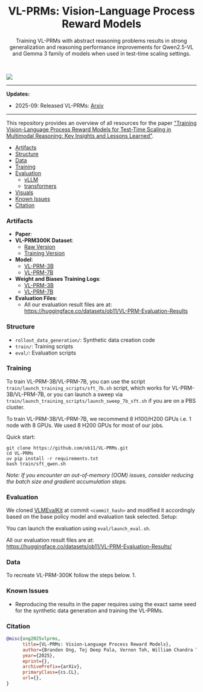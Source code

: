 <div align="center">
  <h1>VL-PRMs: Vision-Language Process Reward Models</h1>
  <p>Training VL-PRMs with abstract reasoning problems results in strong generalization and reasoning performance improvements for Qwen2.5-VL and Gemma 3 family of models when used in test-time scaling settings.
 </p>
</div>
<br>

![](visuals/)

****************************************************************

**Updates:**

* 2025-09: Released VL-PRMs: [Arxiv]()

****************************************************************

This repository provides an overview of all resources for the paper ["Training Vision-Language Process Reward Models for Test-Time Scaling in Multimodal Reasoning: Key Insights and Lessons Learned"]().

- [Artifacts](#artifacts)
- [Structure](#structure)
- [Data](#data)
- [Training](#training)
- [Evaluation](#evaluation)
    - [vLLM](#vllm)
    - [transformers](#transformers)
- [Visuals](#visuals)
- [Known Issues](#known-issues)
- [Citation](#citation)

### Artifacts

- **Paper**:
- **VL-PRM300K Dataset**: 
    - [Raw Version](https://huggingface.co/datasets/ob11/VL-PRM300K)
    - [Training Version](https://huggingface.co/datasets/ob11/VL-PRM300K-V1-train) 
- **Model**:
    - [VL-PRM-3B](https://huggingface.co/ob11/Qwen-VL-PRM-3B)
    - [VL-PRM-7B](https://huggingface.co/ob11/Qwen-VL-PRM-7B)
- **Weight and Biases Training Logs**:
    - [VL-PRM-3B](https://wandb.ai/aisg-arf/multimodal-reasoning/runs/pnsncs80)
    - [VL-PRM-7B](https://wandb.ai/aisg-arf/multimodal-reasoning/runs/pj4oc0qh)
- **Evaluation Files**: 
    - All our evaluation result files are at: https://huggingface.co/datasets/ob11/VL-PRM-Evaluation-Results

### Structure

- `rollout_data_generation/`: Synthetic data creation code
- `train/`: Training scripts
- `eval/`: Evaluation scripts

### Training

To train VL-PRM-3B/VL-PRM-7B, you can use the script `train/launch_training_scripts/sft_7b.sh` script, which works for VL-PRM-3B/VL-PRM-7B, or you can launch a sweep via `train/launch_training_scripts/launch_sweep_7b_sft.sh` if you are on a PBS cluster.

To train VL-PRM-3B/VL-PRM-7B, we recommend 8 H100/H200 GPUs i.e. 1 node with 8 GPUs. We used 8 H200 GPUs for most of our jobs.

Quick start:
```
git clone https://github.com/ob11/VL-PRMs.git
cd VL-PRMs
uv pip install -r requirements.txt
bash train/sft_qwen.sh
```
*Note: If you encounter an out-of-memory (OOM) issues, consider reducing the batch size and gradient accumulation steps.*

### Evaluation

We cloned [VLMEvalKit](https://github.com/open-compass/VLMEvalKit) at commit `<commit_hash>` and modified it accordingly based on the base policy model and evaluation task selected. Setup:

You can launch the evaluation using `eval/launch_eval.sh`. 

All our evaluation result files are at: https://huggingface.co/datasets/ob11/VL-PRM-Evaluation-Results/

### Data

To recreate VL-PRM-300K follow the steps below. 
1. 

### Known Issues

- Reproducing the results in the paper requires using the exact same seed for the synthetic data generation and training the VL-PRMs.

### Citation

```bibtex
@misc{ong2025vlprms,
      title={VL-PRMs: Vision-Language Process Reward Models}, 
      author={Brandon Ong, Tej Deep Pala, Vernon Toh, William Chandra Tjhi and Soujanya Poria},
      year={2025},
      eprint={},
      archivePrefix={arXiv},
      primaryClass={cs.CL},
      url={}, 
}
```
